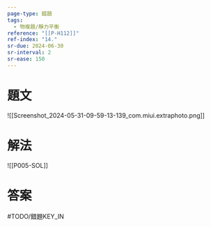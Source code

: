 ```yaml
---
page-type: 錯題
tags:
  - 物複題/靜力平衡
reference: "[[P-H112]]"
ref-index: "14."
sr-due: 2024-06-30
sr-interval: 2
sr-ease: 150
---
```

# 題文
![[Screenshot_2024-05-31-09-59-13-139_com.miui.extraphoto.png]]
# 解法
![[P005-SOL]]
# 答案
#TODO/錯題KEY_IN